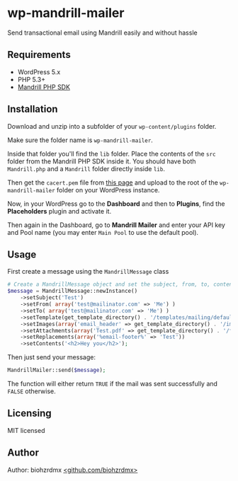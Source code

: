 # wp-mandrill-mailer

Send transactional email using Mandrill easily and without hassle

## Requirements

 - WordPress 5.x
 - PHP 5.3+
 - [Mandrill PHP SDK](https://bitbucket.org/mailchimp/mandrill-api-php/src/master/)

## Installation

Download and unzip into a subfolder of your `wp-content/plugins` folder.

Make sure the folder name is `wp-mandrill-mailer`.

Inside that folder you'll find the `lib` folder. Place the contents of the `src` folder from the Mandrill PHP SDK inside it. You should have both `Mandrill.php` and a `Mandrill` folder directly inside `lib`.

Then get the `cacert.pem` file from [this page](https://curl.haxx.se/docs/caextract.html) and upload to the root of the `wp-mandrill-mailer` folder on your WordPress instance.

Now, in your WordPress go to the **Dashboard** and then to **Plugins**, find the **Placeholders** plugin and activate it.

Then again in the Dashboard, go to **Mandrill Mailer** and enter your API key and Pool name (you may enter `Main Pool` to use the default pool).

## Usage

First create a message using the `MandrillMessage` class

```php
# Create a MandrillMessage object and set the subject, from, to, contents, attachments, etc.
$message = MandrillMessage::newInstance()
	->setSubject('Test')
	->setFrom( array('test@mailinator.com' => 'Me') )
	->setTo( array('test@mailinator.com' => 'Me') )
	->setTemplate(get_template_directory() . '/templates/mailing/default.mailing.html')
	->setImages(array('email_header' => get_template_directory() . '/images/mailing/header.jpg'))
	->setAttachments(array('Test.pdf' => get_template_directory() . '/files/test.pdf'))
	->setReplacements(array('%email-footer%' => 'Test'))
	->setContents('<h2>Hey you</h2>');
```

Then just send your message:

```php
MandrillMailer::send($message);
```

The function will either return `TRUE` if the mail was sent successfully and `FALSE` otherwise.

## Licensing

MIT licensed

## Author

Author: biohzrdmx [<github.com/biohzrdmx>](https://github.com/biohzrdmx)